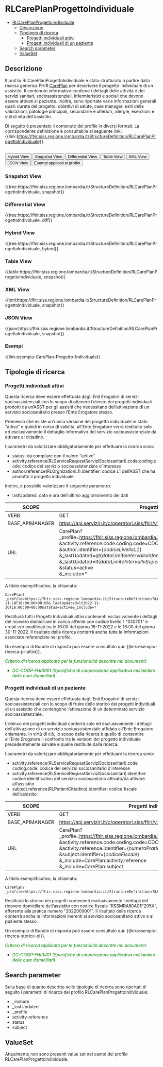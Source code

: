 # RLCarePlanProgettoIndividuale

- [RLCarePlanProgettoIndividuale](#rlcareplanprogettoindividuale)
  - [Descrizione](#descrizione)
  - [Tipologie di ricerca](#tipologie-di-ricerca)
    - [Progetti individuali attivi](#progetti-individuali-attivi)
    - [Progetti individuali di un paziente](#progetti-individuali-di-un-paziente)
  - [Search parameter](#search-parameter)
  - [ValueSet](#valueset)


## Descrizione

Il profilo RLCarePlanProgettoIndividuale è stato strutturato a partire dalla risorsa generica FHIR [CarePlan](http://hl7.org/fhir/R4/careplan.html) per descrivere il progetto individuale di un assistito. Il contenuto informativo contiene i dettagli delle attività e dei servizi sanitari, socioassistenziali, infermieristici e sociali che devono essere attivati al paziente. Inoltre, sono riportate varie informazioni generali quali: durata del progetto, obiettivi di salute, case manager, esiti delle valutazioni, patologie principali, secondarie e ulteriori, allergie, esenzioni e stili di vita dell’assistito. 

Di seguito è presentato il contenuto del profilo in diversi formati. La corrispondente definizione è consultabile al seguente link: {{link:https://fhir.siss.regione.lombardia.it/StructureDefinition/RLCarePlanProgettoIndividuale}}.

<br>
<div class="tab">
  <button class="tablinks active" onclick="openTab(event, 'Hybrid View')">Hybrid View</button>
  <button class="tablinks" onclick="openTab(event, 'Snapshot View')">Snapshot View</button>
  <button class="tablinks" onclick="openTab(event, 'Differential View')">Differential View</button>
  <button class="tablinks" onclick="openTab(event, 'Table View')">Table View</button>
  <button class="tablinks" onclick="openTab(event, 'XML View')">XML View</button>
  <button class="tablinks" onclick="openTab(event, 'JSON View')">JSON View</button>
  <button class="tablinks" onclick="openTab(event, 'Esempi')">Esempi applicati al profilo</button>
</div>

<div id="Snapshot View" class="tabcontent">
  <h3>Snapshot View</h3>
{{tree:https://fhir.siss.regione.lombardia.it/StructureDefinition/RLCarePlanProgettoIndividuale, snapshot}}
</div>

<div id="Differential View" class="tabcontent">
  <h3>Differential View</h3>
{{tree:https://fhir.siss.regione.lombardia.it/StructureDefinition/RLCarePlanProgettoIndividuale, diff}}
</div>

<div id="Hybrid View" class="tabcontent"  style="display:block">
  <h3>Hybrid View</h3>
{{tree:https://fhir.siss.regione.lombardia.it/StructureDefinition/RLCarePlanProgettoIndividuale, hybrid}}
</div>

<div id="Table View" class="tabcontent">
  <h3>Table View</h3>
{{table:https://fhir.siss.regione.lombardia.it/StructureDefinition/RLCarePlanProgettoIndividuale, snapshot}}
</div>

<div id="XML View" class="tabcontent">
  <h3>XML View</h3>
{{xml:https://fhir.siss.regione.lombardia.it/StructureDefinition/RLCarePlanProgettoIndividuale, snapshot}}
</div>

<div id="JSON View" class="tabcontent">
  <h3>JSON View</h3>
{{json:https://fhir.siss.regione.lombardia.it/StructureDefinition/RLCarePlanProgettoIndividuale, snapshot}}
</div>

<div id="Esempi" class="tabcontent">
  <h3>Esempi</h3>
{{link:esempio-CarePlan-Progetto-Individuale}}
<br>
</div>

<!-- ===================================================FINE SEZIONE=================================================== -->

## Tipologie di ricerca

###	Progetti individuali attivi

Questa ricerca deve essere effettuata dagli Enti Erogatori di servizi socioassistenziali con lo scopo di ottenere l’elenco dei progetti individuali prodotti da un’ASST per gli assisiti che necessitano dell’attivazione di un servizio sociosanitario presso l’Ente Erogatore stesso. 

Premesso che esiste un'unica versione del progetto individuale in stato “attivo” e quindi in corso di validità, all’Ente Erogatore verrà restituito solo ed esclusivamente il dettaglio informativo del servizio socioassistenziale da attivare al cittadino. 

I parametri da valorizzare obbligatoriamente per effettuare la ricerca sono:
-	status: da compilare con il valore “active”
-	activity.reference(RLServiceRequestServiziSociosanitari).code.coding.code: codice del servizio socioassistenziale d’interesse
-	author.reference(RLOrgnizationL1).identifier: codice L1 dell’ASST che ha prodotto il progetto individuale

Inoltre, è possibile valorizzare il seguente parametro:
-	lastUpdated: data e ora dell’ultimo aggiornamento dei dati

|     SCOPE    | Progetti individuali attivi |
|---|---|
| VERB | GET |
| BASE_APIMANAGER | https://api.servizirl.it/c/operatori.siss/fhir/v1.0.0/npri |
| URL | CarePlan?_profile=https://fhir.siss.regione.lombardia.it/StructureDefinition/RLCarePlanProgettoIndividuale<br>&activity.reference.code.coding.code=CDOM<br>&author.identifier=\{_codiceLivelloL1_\}<br>&_lastUpdated=gt\{_dataLimiteIntervalloInferiore_\}<br>&_lastUpdated=lt\{_dataLimiteIntervalloSuperiore_\}<br>&status=active<br>&_include=* |

A titolo esemplificativo, la chiamata: 

    CarePlan?_profile=https://fhir.siss.regione.lombardia.it/StructureDefinition/RLCarePlanProgettoIndividuale&activity.reference.code.coding.code=CDOM&author.identifier=030701&_lastUpdated=gt2022-11-18T16:00:00+00:00&_lastUpdated=lt2022-11-30T16:00:00+00:00&status=active&_include=*

Restituirà tutti i Progetti Individuali attivi contenenti esclusivamente i dettagli del ricovero domiciliare in carico all’ente con codice livello 1 "030701" e creati e/o modificati tra le 16:00 del giorno 18-11-2022 e le 16:00 del giorno 30-11-2022. Il risultato della ricerca conterrà anche tutte le informazioni associate referenziate nel profilo.

Un esempio di Bundle di risposta può essere consultato qui: {{link:esempio-ricerca-pi-attivi}}.

<em><font style="color:green">
_Criterio di ricerca applicato per le funzionalità descritte nei documenti:_
- _DC-COOP-FHIR#01 (Specifiche di cooperazione applicativa nell’ambito delle cure domiciliari)_</font></em>.

### Progetti individuali di un paziente

Questa ricerca deve essere effettuata dagli Enti Erogatori di servizi socioassistenziali con lo scopo di fruire dello storico dei progetti individuali di un assistito che contengono l’attivazione di un determinato servizio socioassistenziale.

L’elenco dei progetti individuali conterrà solo ed esclusivamente i dettagli dell’attivazione di un servizio socioassistenziale affidato all’Ente Erogatore chiamante. In virtù di ciò, lo scopo della ricerca è quello di consentire all’Ente Erogatore il confronto tra le versioni del progetto individuale precedentemente salvate e quelle restituite dalla ricerca.

I parametri da valorizzare obbligatoriamente per effettuare la ricerca sono:
-	activity.reference(RLServiceRequestServiziSociosanitari).code coding.code: codice del servizio sociosanitario d’interesse
-	activity.reference(RLServiceRequestServiziSociosanitari).identifier: codice identificativo del servizio sociosanitario attivato/da attivare all’assistito
-	subject.reference(RLPatientCittadino).identifier: codice fiscale dell’assistito

|     SCOPE    |Progetti individuali di un paziente|
|---|---|
|     VERB    |     GET    |
| BASE_APIMANAGER | https://api.servizirl.it/c/operatori.siss/fhir/v1.0.0/npri |
|     URL    | CarePlan?_profile=https://fhir.siss.regione.lombardia.it/StructureDefinition/RLCarePlanProgettoIndividuale<br>&activity.reference.code.coding.code=CDOM<br>&activity.reference.identifier=\{_numeroPratica_\}<br>&subject.identifier=\{_codiceFiscale_\}<br>&_include=CarePlan:activity.reference<br>&_include=CarePlan:subject |

A titolo esemplificativo, la chiamata: 

    CarePlan?_profile=https://fhir.siss.regione.lombardia.it/StructureDefinition/RLCarePlanProgettoIndividuale&activity.reference.code.coding.code=CDOM&activity.reference.identifier=2022000001&subject.identifier=RSSMRA80A01F205X&_include=CarePlan:activity.reference&_include=CarePlan:subject

Restituirà lo storico dei progetti contenenti esclusivamente i dettagli del ricovero domiciliare dell’assistito con codice fiscale “RSSMRA80A01F205X”, afferente alla pratica numero "2022000001". Il risultato della ricerca conterrà anche le informazioni inerenti al servizio sociosanitario attivo e al paziente stesso.

Un esempio di Bundle di risposta può essere consultato qui: {{link:esempio-ricerca-storico-pi}}.

<em><font style="color:green">
_Criterio di ricerca applicato per le funzionalità descritte nei documenti:_
- _DC-COOP-FHIR#01 (Specifiche di cooperazione applicativa nell’ambito delle cure domiciliari)_</font></em>.


<!-- ===================================================FINE SEZIONE=================================================== -->

## Search parameter
Sulla base di quanto descritto nelle tipologie di ricerca sono riportati di seguito i parametri di ricerca del profilo RLCarePlanProgettoIndividuale: 
- _include
- _lastUpdated
- _profile
- activity-reference
- status
- subject

<!-- ===================================================FINE SEZIONE=================================================== -->

## ValueSet

Attualmente non sono presenti value set nei campi del profilo RLCarePlanProgettoIndividuale.

<br> 
